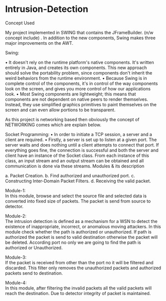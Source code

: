 # Intrusion-Detection
Concept Used

My project implemented in SWING that contains the JFrameBuilder. (n/w concept include) . In addition to the new components, Swing makes three major improvements on the AWT.

Swing:

•	It doesn't rely on the runtime platform's native components. It's written entirely in Java, and creates its own components. This new       approach should solve the portability problem, since components don't inherit the weird behaviors from the runtime environment.
•	Because Swing is in complete control of the components, it's in control of the way components look on the screen, and gives you more       control of how our applications look.
•	Most Swing components are lightweight; this means that components are not dependent on native peers to render themselves. Instead, they   use simplified graphics primitives to paint themselves on the screen and can even allow portions to be transparent.

As this project is networking based then obviously the concept of NETWORKING comes which are explain below.

Socket Programming:
•	In order to initiate a TCP session, a server and a client are required. 
•	Firstly, a server is set up to listen at a given port. The server waits and does nothing until a client attempts to connect that port.     If everything goes fine, the connection is successful and both the server and client have an instance of the Socket class. From each       instance of this class, an input stream and an output stream can be obtained and all communication is done via these streams.
Modules & its description

a.	Packet Creation.
b.	Find authorized and unauthorized port.
c.	Constructing Inter-Domain Packet Filters.
d.	Receiving the valid packet.

Module-1: 	
	In this module, browse and select the source file and selected data is converted into fixed size of packets. The packet is send from source to detector.
  
Module-2: 	
The intrusion detection is defined as a mechanism for a WSN to detect the existence of inappropriate, incorrect, or anomalous moving attackers. In this module check whether the path is authorized or unauthorized. If path is authorized the packet is send to valid destination otherwise the packet will be deleted. According port no only we are going to find the path is authorized or Unauthorized.

Module-3: 	
If the packet is received from other than the port no it will be filtered and discarded. This filter only removes the unauthorized packets and authorized packets send to destination.

Module-4: 	
In this module, after filtering the invalid packets all the valid packets will reach the destination. Due to detector integrity of packet is maintained.
